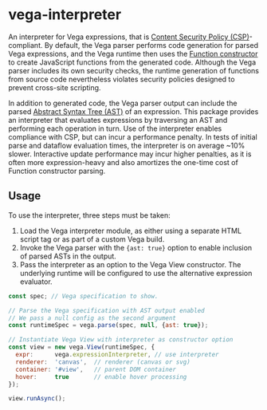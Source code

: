 # vega-interpreter

An interpreter for Vega expressions, that is [Content Security Policy (CSP)](https://developer.mozilla.org/en-US/docs/Web/HTTP/CSP)-compliant. By default, the Vega parser performs code generation for parsed Vega expressions, and the Vega runtime then uses the [Function constructor](https://developer.mozilla.org/en-US/docs/Web/JavaScript/Reference/Global_Objects/Function/Function) to create JavaScript functions from the generated code. Although the Vega parser includes its own security checks, the runtime generation of functions from source code nevertheless violates security policies designed to prevent cross-site scripting.

In addition to generated code, the Vega parser output can include the parsed [Abstract Syntax Tree (AST)](https://en.wikipedia.org/wiki/Abstract_syntax_tree) of an expression. This package provides an interpreter that evaluates expressions by traversing an AST and performing each operation in turn. Use of the interpreter enables compliance with CSP, but can incur a performance penalty. In tests of initial parse and dataflow evaluation times, the interpreter is on average ~10% slower. Interactive update performance may incur higher penalties, as it is often more expression-heavy and also amortizes the one-time cost of Function constructor parsing.

## Usage

To use the interpreter, three steps must be taken:

1. Load the Vega interpreter module, as either using a separate HTML script tag or as part of a custom Vega build.
2. Invoke the Vega parser with the `{ast: true}` option to enable inclusion of parsed ASTs in the output.
3. Pass the interpreter as an option to the Vega View constructor. The underlying runtime will be configured to use the alternative expression evaluator.

```js
const spec; // Vega specification to show.

// Parse the Vega specification with AST output enabled
// We pass a null config as the second argument
const runtimeSpec = vega.parse(spec, null, {ast: true});

// Instantiate Vega View with interpreter as constructor option
const view = new vega.View(runtimeSpec, {
  expr:      vega.expressionInterpreter, // use interpreter
  renderer:  'canvas',  // renderer (canvas or svg)
  container: '#view',   // parent DOM container
  hover:     true       // enable hover processing
});

view.runAsync();
```
